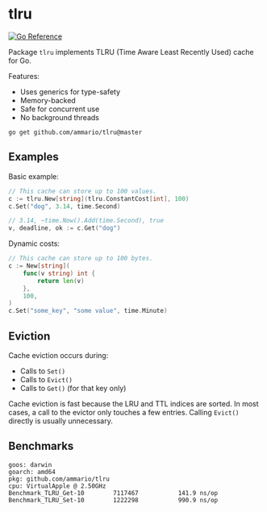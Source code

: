 # tlru
[![Go Reference](https://pkg.go.dev/badge/github.com/ammario/tlru.svg)](https://pkg.go.dev/github.com/ammario/tlru)

Package `tlru` implements TLRU (Time Aware Least Recently Used)
cache for Go.

Features:

* Uses generics for type-safety
* Memory-backed
* Safe for concurrent use
* No background threads

```
go get github.com/ammario/tlru@master
```

## Examples

Basic example:
```go
// This cache can store up to 100 values.
c := tlru.New[string](tlru.ConstantCost[int], 100)
c.Set("dog", 3.14, time.Second)

// 3.14, ~time.Now().Add(time.Second), true
v, deadline, ok := c.Get("dog")
```

Dynamic costs:
```go
// This cache can store up to 100 bytes.
c := New[string](
    func(v string) int {
        return len(v)
    },
    100,
)
c.Set("some_key", "some value", time.Minute)
```

## Eviction

Cache eviction occurs during:

- Calls to `Set()` 
- Calls to `Evict()`
- Calls to `Get()` (for that key only) 

Cache eviction is fast because the LRU and TTL indices are sorted. In most
cases, a call to the evictor only touches a few entries. Calling `Evict()`
directly is usually unnecessary.

## Benchmarks
```
goos: darwin
goarch: amd64
pkg: github.com/ammario/tlru
cpu: VirtualApple @ 2.50GHz
Benchmark_TLRU_Get-10    	 7117467	       141.9 ns/op
Benchmark_TLRU_Set-10    	 1222298	       990.9 ns/op
```